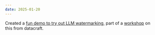 ```yaml
---
date: 2025-01-20
---
```


Created a [fun demo to try out LLM watermarking](https://huggingface.co/spaces/pierrefdz/interactive-llm-wm), part of a [workshop](https://datacraft.paris/rexllmwatermarking/) on this from datacraft.

